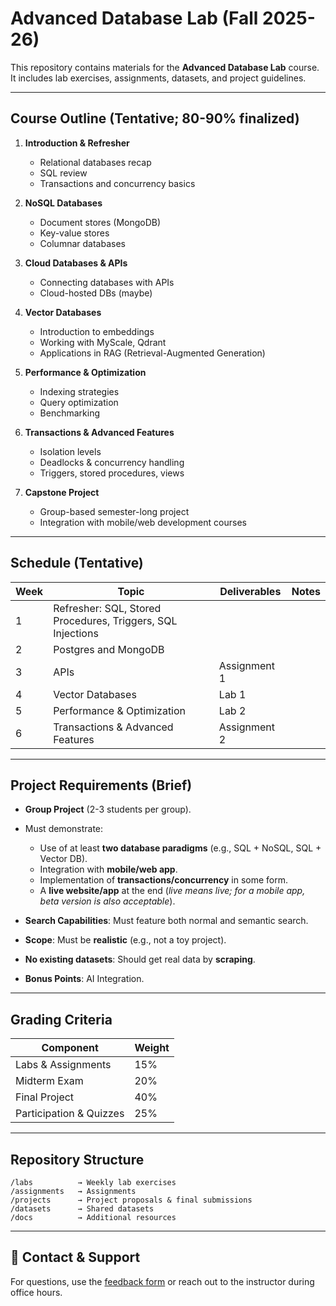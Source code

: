

# Advanced Database Lab (Fall 2025-26)

This repository contains materials for the **Advanced Database Lab** course. It includes lab exercises, assignments, datasets, and project guidelines.

---

## Course Outline (Tentative; 80-90% finalized)

1. **Introduction & Refresher**
   - Relational databases recap
   - SQL review
   - Transactions and concurrency basics

2. **NoSQL Databases**
   - Document stores (MongoDB)
   - Key-value stores
   - Columnar databases

3. **Cloud Databases & APIs**
   - Connecting databases with APIs
   - Cloud-hosted DBs (maybe)

4. **Vector Databases**
   - Introduction to embeddings
   - Working with MyScale, Qdrant
   - Applications in RAG (Retrieval-Augmented Generation)

5. **Performance & Optimization**
   - Indexing strategies
   - Query optimization
   - Benchmarking

6. **Transactions & Advanced Features**
   - Isolation levels
   - Deadlocks & concurrency handling
   - Triggers, stored procedures, views

7. **Capstone Project**
   - Group-based semester-long project
   - Integration with mobile/web development courses

---

##  Schedule (Tentative)

| Week | Topic                                                       | Deliverables         | Notes |
|------|-------------------------------------------------------------|----------------------|-------|
| 1    | Refresher: SQL, Stored Procedures, Triggers, SQL Injections |                      |
| 2    | Postgres and MongoDB                                        |                      |
| 3    | APIs                                                        | Assignment 1         |
| 4    | Vector Databases                                            | Lab 1                |
| 5    | Performance & Optimization                                  | Lab 2                |
| 6    | Transactions & Advanced Features                            | Assignment 2         |


---

## Project Requirements (Brief)

- **Group Project** (2-3 students per group).
- Must demonstrate:
  - Use of at least **two database paradigms** (e.g., SQL + NoSQL, SQL + Vector DB).
  - Integration with **mobile/web app**.
  - Implementation of **transactions/concurrency** in some form.
  - A **live website/app** at the end (_live means live; for a mobile app, beta version is also acceptable_).

- **Search Capabilities**: Must feature both normal and semantic search.
- **Scope**: Must be **realistic** (e.g., not a toy project).
- **No existing datasets**: Should get real data by **scraping**.
- **Bonus Points**: AI Integration.


---

## Grading Criteria

| Component               | Weight |
|-------------------------|--------|
| Labs & Assignments      | 15%    |
| Midterm Exam            | 20%    |
| Final Project           | 40%    |
| Participation & Quizzes | 25%    |

---

## Repository Structure

```
/labs          → Weekly lab exercises
/assignments   → Assignments
/projects      → Project proposals & final submissions
/datasets      → Shared datasets
/docs          → Additional resources
```

---

## 📧 Contact & Support

For questions, use the [feedback form](https://forms.cloud.microsoft/r/HJcN3zYDZQ) or reach out to the instructor during office hours.